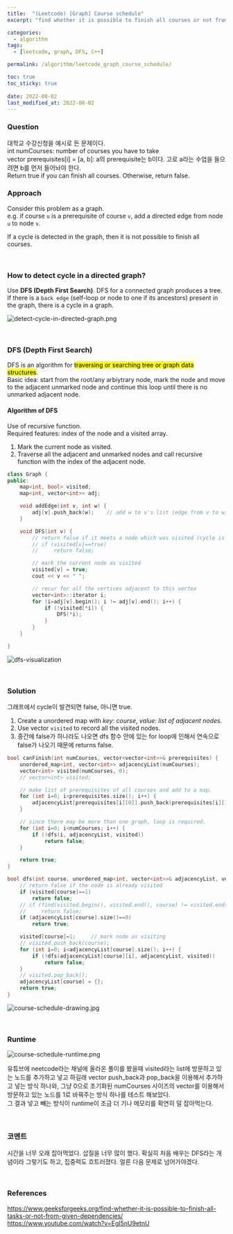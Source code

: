 ```yaml
---
title:  "(Leetcode) [Graph] Course schedule"
excerpt: "find whether it is possible to finish all courses or not from given dependencies using DFS"

categories:
  - algorithm
tags:
  - [leetcode, graph, DFS, C++]

permalink: /algorithm/leetcode_graph_course_schedule/

toc: true
toc_sticky: true
 
date: 2022-08-02
last_modified_at: 2022-08-02
---
```


### Question
대학교 수강신청을 예시로 든 문제이다.  
int numCourses: number of courses you have to take  
vector<int> prerequisites[i] = [a, b]: a의 prerequisite는 b이다. 고로 a라는 수업을 들으려면 b를 먼저 들어놔야 한다.  
Return true if you can finish all courses. Otherwise, return false.

### Approach
Consider this problem as a graph.  
e.g. if course `u` is a prerequisite of course `v`, add a directed edge from node `u` to node `v`.  

If a cycle is detected in the graph, then it is not possible to finish all courses. 

<br>

### How to detect cycle in a directed graph?
Use **DFS (Depth First Search)**. DFS for a connected graph produces a tree.  
If there is a `back edge` (self-loop or node to one if its ancestors) present in the graph, there is a cycle in a graph.  

![detect-cycle-in-directed-graph.png](/assets/images/posts_img/algorithm/detect-cycle-in-directed-graph.png)

<br>

### DFS (Depth First Search)
DFS is an algorithm for <mark>traversing or searching tree or graph data structures</mark>.  
Basic idea: start from the root/any arbiytrary node, mark the node and move to the adjacent unmarked node and continue this loop until there is no unmarked adjacent node.  

#### Algorithm of DFS
Use of recursive function.  
Required features: index of the node and a visited array.
1. Mark the current node as visited.
2. Traverse all the adjacent and unmarked nodes and call recursive function with the index of the adjacent node.

```cpp
class Graph {
public:
    map<int, bool> visited;
    map<int, vector<int>> adj;

    void addEdge(int v, int w) {
        adj[v].push_back(w);    // add w to v's list (edge from v to w)
    }

    void DFS(int v) {
        // return false if it meets a node which was visited (cycle is detected)
        // if (visited[v]==true)
        //     return false;

        // mark the current node as visited
        visited[v] = true;
        cout << v << " ";

        // recur for all the vertices adjacent to this vertex
        vector<int>::iterator i;
        for (i=adj[v].begin(); i != adj[v].end(); i++) {
            if (!visited[*i]) {
                DFS(*i);
            }
        }
    }

}
```

![dfs-visualization](/assets/images/posts_img/algorithm/dfs-visualization.gif)

<br>

### Solution
그래프에서 cycle이 발견되면 false, 아니면 true.

1. Create a unordered map with *key: course*, *value: list of adjacent nodes*.
2. Use vector `visited` to record all the visited nodes.
3. 중간에 false가 하나라도 나오면 dfs 함수 안에 있는 for loop에 인해서 연속으로 false가 나오기 때문에 returns false.

```cpp
bool canFinish(int numCourses, vector<vector<int>>& prerequisites) {
    unordered_map<int, vector<int>> adjacencyList(numCourses);
    vector<int> visited(numCourses, 0);
    // vector<int> visited;

    // make list of prerequisites of all courses and add to a map.
    for (int i=0; i<prerequisites.size(); i++) {
        adjacencyList[prerequisites[i][0]].push_back(prerequisites[i][1]);
    }

    // since there may be more than one graph, loop is required.
    for (int i=0; i<numCourses; i++) {
        if (!dfs(i, adjacencyList, visited))
            return false;
    }

    return true;
}

bool dfs(int course, unordered_map<int, vector<int>>& adjacencyList, vector<int> visited) {
    // return false if the node is already visited
    if (visited[course]==1)
        return false;
    // if (find(visited.begin(), visited.end(), course) != visited.end())
    //     return false;
    if (adjacencyList[course].size()==0)
        return true;

    visited[course]=1;     // mark node as visiting
    // visited.push_back(course);
    for (int i=0; i<adjacencyList[course].size(); i++) {
        if (!dfs(adjacencyList[course][i], adjacencyList, visited))
            return false;
    }
    // visited.pop_back();
    adjacencyList[course] = {};
    return true;
}
```

![course-schedule-drawing.jpg](/assets/images/posts_img/algorithm/course-schedule-drawing.jpg)

<br>

### Runtime
![course-schedule-runtime.png](/assets/images/posts_img/algorithm/course-schedule-runtime.png)

유튜브에 neetcode라는 채널에 올라온 풀이를 봤을때 visited라는 list에 방문하고 있는 노드를 추가하고 넣고 하길래 vector push_back과 pop_back을 이용해서 추가하고 넣는 방식 하나와, 그냥 0으로 초기화된 numCourses 사이즈의 vector를 이용해서 방문하고 있는 노드를 1로 바꿔주는 방식 하나를 테스트 해보았다.  
그 결과 넣고 빼는 방식이 runtime이 조금 더 기나 메모리를 확연히 덜 잡아먹는다.

<br>

### 코멘트
시간을 너무 오래 잡아먹었다. 삽질을 너무 많이 했다. 확실히 처음 배우는 DFS라는 개념이라 그렇기도 하고, 집중력도 흐트러졌다. 얼른 다음 문제로 넘어가야겠다.

<br>

### References
<https://www.geeksforgeeks.org/find-whether-it-is-possible-to-finish-all-tasks-or-not-from-given-dependencies/>  
<https://www.youtube.com/watch?v=EgI5nU9etnU>
